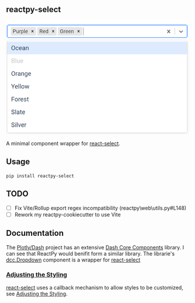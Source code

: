 ## reactpy-select

![](./docs/img/multi-select.png)

A minimal component wrapper for [react-select].
 
## Usage

    pip install reactpy-select

## TODO

- [ ] Fix Vite/Rollup export regex incompatibility (reactpy\web\utils.py#L148)
- [ ] Rework my reactpy-cookiecutter to use Vite

## Documentation

The [Plotly/Dash] project has an extensive [Dash Core Components] library. I can
see that ReactPy would benifit form a similar library. The 
librarie's [dcc.Dropdown] component is a wrapper for [react-select]

### [Adjusting the Styling]

[react-select] uses a callback mechanism to allow styles to be 
customized, see [Adjusting the Styling]. 

[Adjusting the Styling]: https://react-select.com/components#adjusting-the-styling
[Dash Core Components]: https://dash.plotly.com/dash-core-components
[Plotly/Dash]: https://dash.plotly.com/
[react-select]: https://react-select.com/home
[dcc.Dropdown]: https://dash.plotly.com/dash-core-components/dropdown